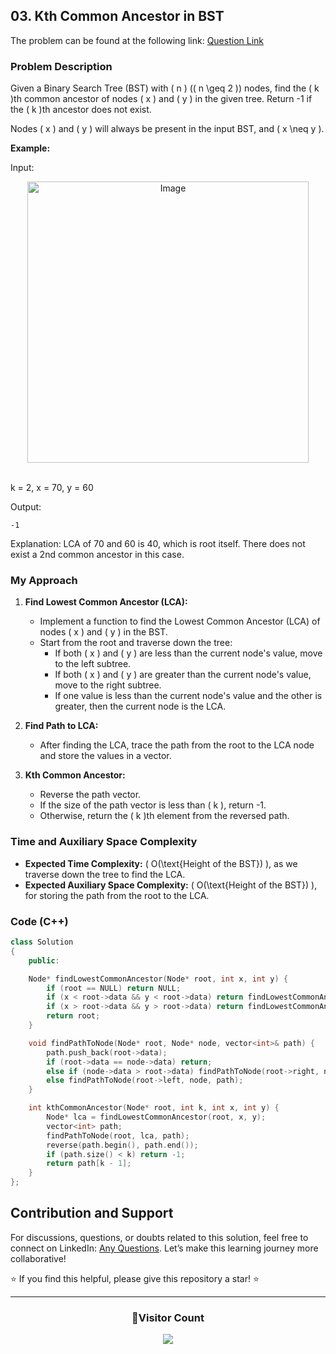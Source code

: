 ## 03. Kth Common Ancestor in BST

The problem can be found at the following link: [Question Link](https://www.geeksforgeeks.org/problems/kth-common-ancestor-in-bst/1)

### Problem Description

Given a Binary Search Tree (BST) with \( n \) (\( n \geq 2 \)) nodes, find the \( k \)th common ancestor of nodes \( x \) and \( y \) in the given tree. Return -1 if the \( k \)th ancestor does not exist.

Nodes \( x \) and \( y \) will always be present in the input BST, and \( x \neq y \).

**Example:**

Input:

<p align="center">
<img src="https://github.com/Hunterdii/GeeksforGeeks-POTD/assets/124852522/a710495f-4a16-4e6a-bbbe-5a1d57112631" alt="Image" width="450" />
</p>
<br/>
k = 2, x = 70, y = 60  
<br/>

<!--
```
Input tree:

      80
     /  \
    40   90
   /  \
  20   70
     /  \
    60  75

k = 2, x = 70, y = 60
```!-->

Output:

```
-1
```

Explanation:
LCA of 70 and 60 is 40, which is root itself. There does not exist a 2nd common ancestor in this case.

### My Approach

1. **Find Lowest Common Ancestor (LCA):**

   - Implement a function to find the Lowest Common Ancestor (LCA) of nodes \( x \) and \( y \) in the BST.
   - Start from the root and traverse down the tree:
     - If both \( x \) and \( y \) are less than the current node's value, move to the left subtree.
     - If both \( x \) and \( y \) are greater than the current node's value, move to the right subtree.
     - If one value is less than the current node's value and the other is greater, then the current node is the LCA.

2. **Find Path to LCA:**

   - After finding the LCA, trace the path from the root to the LCA node and store the values in a vector.

3. **Kth Common Ancestor:**
   - Reverse the path vector.
   - If the size of the path vector is less than \( k \), return -1.
   - Otherwise, return the \( k \)th element from the reversed path.

### Time and Auxiliary Space Complexity

- **Expected Time Complexity:** \( O(\text{Height of the BST}) \), as we traverse down the tree to find the LCA.
- **Expected Auxiliary Space Complexity:** \( O(\text{Height of the BST}) \), for storing the path from the root to the LCA.

### Code (C++)

```cpp
class Solution
{
    public:

    Node* findLowestCommonAncestor(Node* root, int x, int y) {
        if (root == NULL) return NULL;
        if (x < root->data && y < root->data) return findLowestCommonAncestor(root->left, x, y);
        if (x > root->data && y > root->data) return findLowestCommonAncestor(root->right, x, y);
        return root;
    }

    void findPathToNode(Node* root, Node* node, vector<int>& path) {
        path.push_back(root->data);
        if (root->data == node->data) return;
        else if (node->data > root->data) findPathToNode(root->right, node, path);
        else findPathToNode(root->left, node, path);
    }

    int kthCommonAncestor(Node* root, int k, int x, int y) {
        Node* lca = findLowestCommonAncestor(root, x, y);
        vector<int> path;
        findPathToNode(root, lca, path);
        reverse(path.begin(), path.end());
        if (path.size() < k) return -1;
        return path[k - 1];
    }
};
```

## Contribution and Support

For discussions, questions, or doubts related to this solution, feel free to connect on LinkedIn: [Any Questions](https://www.linkedin.com/in/patel-hetkumar-sandipbhai-8b110525a/). Let’s make this learning journey more collaborative!

⭐ If you find this helpful, please give this repository a star! ⭐

---

<div align="center">
  <h3><b>📍Visitor Count</b></h3>
</div>

<p align="center">
  <img src="https://visitor-badge.laobi.icu/badge?page_id=Hunterdii.GeeksforGeeks-POTD" />
</p>

